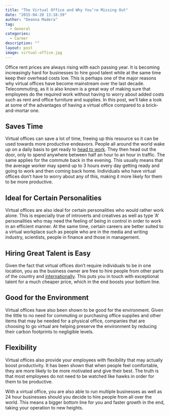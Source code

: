 ```yaml
---
title: "The Virtual Office and Why You’re Missing Out"
date: "2015-04-20 13:18:39"
author: "Deanna Madera"
tag:
  - General
categories:
  - Career
description: ""
layout: post
image: virtual-office.jpg
---
```


Office rent prices are always rising with each passing year. It is becoming increasingly hard for businesses to hire good talent while at the same time keep their overhead costs low. This is perhaps one of the major reasons why virtual offices have become mainstream over the last decade. Telecommuting, as it is also known is a great way of making sure that employees do the required work without having to worry about added costs such as rent and office furniture and supplies. In this post, we’ll take a look at some of the advantages of having a virtual office compared to a brick-and-mortar one.

## Saves Time

Virtual offices can save a lot of time, freeing up this resource so it can be used towards more productive endeavors. People all around the world wake up on a daily basis to get ready to [head to work](https://blog.personalcapital.com/financial-planning-2/surprising-costs-commute/). They then head out the door, only to spend anywhere between half an hour to an hour in traffic. The same applies for the commute back in the evening. This usually means that the average worker may spend up to 3 hours every day getting ready and going to work and then coming back home. Individuals who have virtual offices don’t have to worry about any of this, making it more likely for them to be more productive.

## Ideal for Certain Personalities

Virtual offices are also ideal for certain personalities who would rather work alone. This is especially true of introverts and creatives as well as type ‘A’ personalities who may need the feeling of being in control in order to work in an efficient manner. At the same time, certain careers are better suited to a virtual workplace such as people who are in the media and writing industry, scientists, people in finance and those in management.

## Hiring Great Talent is Easy

Given the fact that virtual offices don’t require individuals to be in one location, you as the business owner are free to hire people from other parts of the country and [internationally](https://hiring.monster.com/hr/hr-best-practices/monster-training/security-center/hiring-non-us-workers.aspx). This puts you in touch with exceptional talent for a much cheaper price, which in the end boosts your bottom line.

## Good for the Environment

Virtual offices have also been shown to be good for the environment. Given the little to no need for commuting or purchasing office supplies and other items that may be needed for a physical office, companies that are choosing to go virtual are helping preserve the environment by reducing their carbon footprints to negligible levels.

## Flexibility

Virtual offices also provide your employees with flexibility that may actually boost productivity. It has been shown that when people feel comfortable, they are more likely to be more motivated and give their best. The truth is that most employees do not need to be watched like hawks in order for them to be productive.

With a virtual office, you are also able to run multiple businesses as well as 24 hour businesses should you decide to hire people from all over the world. This means a bigger bottom line for you and faster growth in the end, taking your operation to new heights.
